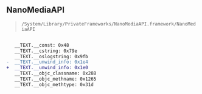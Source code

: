 ## NanoMediaAPI

> `/System/Library/PrivateFrameworks/NanoMediaAPI.framework/NanoMediaAPI`

```diff

   __TEXT.__const: 0x48
   __TEXT.__cstring: 0x79e
   __TEXT.__oslogstring: 0x9fb
-  __TEXT.__unwind_info: 0x1e4
+  __TEXT.__unwind_info: 0x1e0
   __TEXT.__objc_classname: 0x288
   __TEXT.__objc_methname: 0x1265
   __TEXT.__objc_methtype: 0x31d

```
